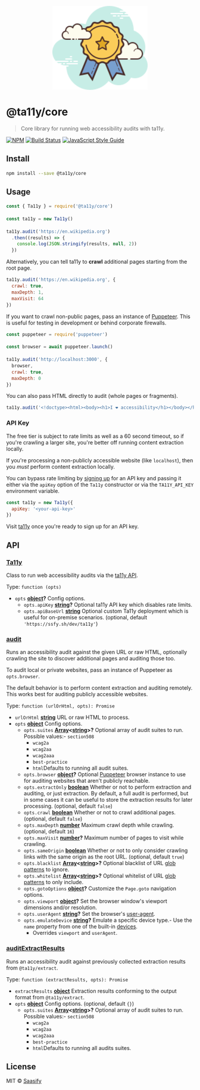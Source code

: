 <p align="center">
  <a href="https://ta11y.saasify.sh" title="ta11y">
    <img src="https://raw.githubusercontent.com/saasify-sh/ta11y/master/media/logo.svg?sanitize=true" alt="ta11y Logo" width="256" />
  </a>
</p>

# @ta11y/core

> Core library for running web accessibility audits with ta11y.

[![NPM](https://img.shields.io/npm/v/@ta11y/core.svg)](https://www.npmjs.com/package/@ta11y/core) [![Build Status](https://travis-ci.com/saasify-sh/ta11y.svg?branch=master)](https://travis-ci.com/saasify-sh/ta11y) [![JavaScript Style Guide](https://img.shields.io/badge/code_style-standard-brightgreen.svg)](https://standardjs.com)

## Install

```bash
npm install --save @ta11y/core
```

## Usage

```js
const { Ta11y } = require('@ta11y/core')

const ta11y = new Ta11y()

ta11y.audit('https://en.wikipedia.org')
  .then((results) => {
    console.log(JSON.stringify(results, null, 2))
  })
```

Alternatively, you can tell ta11y to **crawl** additional pages starting from the root page.

```js
ta11y.audit('https://en.wikipedia.org', {
  crawl: true,
  maxDepth: 1,
  maxVisit: 64
})
```

If you want to crawl non-public pages, pass an instance of [Puppeteer](https://pptr.dev). This is useful for testing in development or behind corporate firewalls.

```js
const puppeteer = require('puppeteer')

const browser = await puppeteer.launch()

ta11y.audit('http://localhost:3000', {
  browser,
  crawl: true,
  maxDepth: 0
})
```

You can also pass HTML directly to audit (whole pages or fragments).

```js
ta11y.audit('<!doctype><html><body><h1>I ❤ accessibility</h1></body></html>')
```

### API Key

The free tier is subject to rate limits as well as a 60 second timeout, so if you're crawling a larger site, you're better off running content extraction locally.

If you're processing a non-publicly accessible website (like `localhost`), then you _must_ perform content extraction locally.

You can bypass rate limiting by [signing up](https://ta11y.saasify.sh/pricing) for an API key and passing it either via the `apiKey` option of the `Ta11y` constructor or via the `TA11Y_API_KEY` environment variable.

```js
const ta11y = new Ta11y({
  apiKey: '<your-api-key>'
})
```

Visit [ta11y](https://ta11y.saasify.sh) once you're ready to sign up for an API key.

## API

<!-- Generated by documentation.js. Update this documentation by updating the source code. -->

### [Ta11y](https://git@github.com/:saasify-sh/ta11y/blob/d68641d24a12fb701d7716c63734163e1d892ff0/packages/ta11y-core/lib/index.js#L27-L187)

Class to run web accessibility audits via the [ta11y API](https://ta11y.saasify.sh).

Type: `function (opts)`

-   `opts` **[object](https://developer.mozilla.org/docs/Web/JavaScript/Reference/Global_Objects/Object)?** Config options.
    -   `opts.apiKey` **[string](https://developer.mozilla.org/docs/Web/JavaScript/Reference/Global_Objects/String)?** Optional ta11y API key which disables rate limits.
    -   `opts.apiBaseUrl` **[string](https://developer.mozilla.org/docs/Web/JavaScript/Reference/Global_Objects/String)** Optional custom Ta11y deployment which is useful for on-premise scenarios. (optional, default `'https://ssfy.sh/dev/ta11y'`)

### [audit](https://git@github.com/:saasify-sh/ta11y/blob/d68641d24a12fb701d7716c63734163e1d892ff0/packages/ta11y-core/lib/index.js#L82-L99)

Runs an accessibility audit against the given URL or raw HTML, optionally crawling the
site to discover additional pages and auditing those too.

To audit local or private websites, pass an instance of Puppeteer as `opts.browser`.

The default behavior is to perform content extraction and auditing remotely. This works
best for auditing publicly accessible websites.

Type: `function (urlOrHtml, opts): Promise`

-   `urlOrHtml` **[string](https://developer.mozilla.org/docs/Web/JavaScript/Reference/Global_Objects/String)** URL or raw HTML to process.
-   `opts` **[object](https://developer.mozilla.org/docs/Web/JavaScript/Reference/Global_Objects/Object)** Config options.
    -   `opts.suites` **[Array](https://developer.mozilla.org/docs/Web/JavaScript/Reference/Global_Objects/Array)&lt;[string](https://developer.mozilla.org/docs/Web/JavaScript/Reference/Global_Objects/String)>?** Optional array of audit suites to run. Possible values:-   `section508`
        -   `wcag2a`
        -   `wcag2aa`
        -   `wcag2aaa`
        -   `best-practice`
        -   `html`Defaults to running all audit suites.
    -   `opts.browser` **[object](https://developer.mozilla.org/docs/Web/JavaScript/Reference/Global_Objects/Object)?** Optional [Puppeteer](https://pptr.dev) browser instance to use for auditing websites that aren't publicly reachable.
    -   `opts.extractOnly` **[boolean](https://developer.mozilla.org/docs/Web/JavaScript/Reference/Global_Objects/Boolean)** Whether or not to perform extraction and auditing, or just extraction. By default, a full audit is performed, but in some cases it can be useful to store the extraction results for later processing. (optional, default `false`)
    -   `opts.crawl` **[boolean](https://developer.mozilla.org/docs/Web/JavaScript/Reference/Global_Objects/Boolean)** Whether or not to crawl additional pages. (optional, default `false`)
    -   `opts.maxDepth` **[number](https://developer.mozilla.org/docs/Web/JavaScript/Reference/Global_Objects/Number)** Maximum crawl depth while crawling. (optional, default `16`)
    -   `opts.maxVisit` **[number](https://developer.mozilla.org/docs/Web/JavaScript/Reference/Global_Objects/Number)?** Maximum number of pages to visit while crawling.
    -   `opts.sameOrigin` **[boolean](https://developer.mozilla.org/docs/Web/JavaScript/Reference/Global_Objects/Boolean)** Whether or not to only consider crawling links with the same origin as the root URL. (optional, default `true`)
    -   `opts.blacklist` **[Array](https://developer.mozilla.org/docs/Web/JavaScript/Reference/Global_Objects/Array)&lt;[string](https://developer.mozilla.org/docs/Web/JavaScript/Reference/Global_Objects/String)>?** Optional blacklist of URL [glob patterns](https://github.com/micromatch/micromatch) to ignore.
    -   `opts.whitelist` **[Array](https://developer.mozilla.org/docs/Web/JavaScript/Reference/Global_Objects/Array)&lt;[string](https://developer.mozilla.org/docs/Web/JavaScript/Reference/Global_Objects/String)>?** Optional whitelist of URL [glob patterns](https://github.com/micromatch/micromatch) to only include.
    -   `opts.gotoOptions` **[object](https://developer.mozilla.org/docs/Web/JavaScript/Reference/Global_Objects/Object)?** Customize the `Page.goto` navigation options.
    -   `opts.viewport` **[object](https://developer.mozilla.org/docs/Web/JavaScript/Reference/Global_Objects/Object)?** Set the browser window's viewport dimensions and/or resolution.
    -   `opts.userAgent` **[string](https://developer.mozilla.org/docs/Web/JavaScript/Reference/Global_Objects/String)?** Set the browser's [user-agent](https://developer.mozilla.org/en-US/docs/Web/HTTP/Headers/User-Agent).
    -   `opts.emulateDevice` **[string](https://developer.mozilla.org/docs/Web/JavaScript/Reference/Global_Objects/String)?** Emulate a specific device type.-   Use the `name` property from one of the built-in [devices](https://github.com/GoogleChrome/puppeteer/blob/master/lib/DeviceDescriptors.js).
        -   Overrides `viewport` and `userAgent`.

### [auditExtractResults](https://git@github.com/:saasify-sh/ta11y/blob/d68641d24a12fb701d7716c63734163e1d892ff0/packages/ta11y-core/lib/index.js#L119-L144)

Runs an accessibility audit against previously collected extraction results from
`@ta11y/extract`.

Type: `function (extractResults, opts): Promise`

-   `extractResults` **[object](https://developer.mozilla.org/docs/Web/JavaScript/Reference/Global_Objects/Object)** Extraction results conforming to the output format
    from `@ta11y/extract`.
-   `opts` **[object](https://developer.mozilla.org/docs/Web/JavaScript/Reference/Global_Objects/Object)** Config options. (optional, default `{}`)
    -   `opts.suites` **[Array](https://developer.mozilla.org/docs/Web/JavaScript/Reference/Global_Objects/Array)&lt;[string](https://developer.mozilla.org/docs/Web/JavaScript/Reference/Global_Objects/String)>?** Optional array of audit suites to run. Possible values:-   `section508`
        -   `wcag2a`
        -   `wcag2aa`
        -   `wcag2aaa`
        -   `best-practice`
        -   `html`Defaults to running all audits suites.

## License

MIT © [Saasify](https://saasify.sh)
